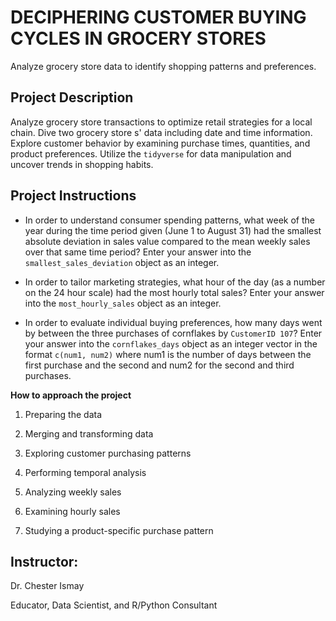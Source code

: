 # DECIPHERING CUSTOMER BUYING CYCLES IN GROCERY STORES

Analyze grocery store data to identify shopping patterns and preferences.

## Project Description
Analyze grocery store transactions to optimize retail strategies for a local chain. Dive two grocery store s' data including date and time information. Explore customer behavior by examining purchase times, quantities, and product preferences. Utilize the `tidyverse` for data manipulation and uncover trends in shopping habits.

## Project Instructions
- In order to understand consumer spending patterns, what week of the year during the time period given (June 1 to August 31) had the smallest absolute deviation in sales value compared to the mean weekly sales over that same time period? Enter your answer into the `smallest_sales_deviation` object as an integer.

- In order to tailor marketing strategies, what hour of the day (as a number on the 24 hour scale) had the most hourly total sales? Enter your answer into the `most_hourly_sales` object as an integer.

- In order to evaluate individual buying preferences, how many days went by between the three purchases of cornflakes by `CustomerID 107`? Enter your answer into the `cornflakes_days` object as an integer vector in the format `c(num1, num2)` where num1 is the number of days between the first purchase and the second and num2 for the second and third purchases.


**How to approach the project**
1. Preparing the data

2. Merging and transforming data

3. Exploring customer purchasing patterns

4. Performing temporal analysis

5. Analyzing weekly sales

6. Examining hourly sales

7. Studying a product-specific purchase pattern


## Instructor:
Dr. Chester Ismay

Educator, Data Scientist, and R/Python Consultant
